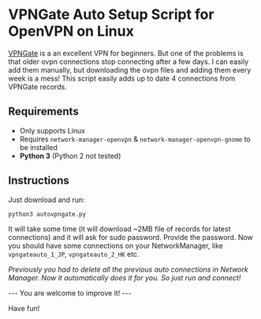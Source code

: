 # VPNGate Auto Setup Script for OpenVPN on Linux

[VPNGate](http://vpngate.net) is a an excellent VPN for beginners. But one of the problems is that older ovpn connections stop connecting after a few days. I can easily add them manually, but downloading the ovpn files and adding them every week is a mess! This script easily adds up to date 4 connections from VPNGate records.

## Requirements
- Only supports Linux
- Requires `network-manager-openvpn` & `network-manager-openvpn-gnome` to be installed
- __Python 3__ (Python 2 not tested)

## Instructions
Just download and run:
```
python3 autovpngate.py
```

It will take some time (it will download ~2MB file of records for latest connections) and it will ask for sudo password. Provide the password. Now you should have some connections on your NetworkManager, like `vpngateauto_1_JP`, `vpngateauto_2_HK` etc.

_Previously you had to delete all the previous auto connections in Network Manager. Now it automatically does it for you. So just run and connect!_

--- You are welcome to improve it! ---

Have fun!